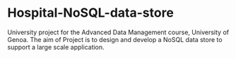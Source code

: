 # Hospital-NoSQL-data-store
University project for the Advanced Data Management course, University of Genoa. The aim of Project is to design and develop a NoSQL data store to support a large scale application.
